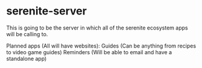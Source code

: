 # serenite-server

This is going to be the server in which all of the serenite ecosystem apps will be calling to.

Planned apps (All will have websites):
Guides (Can be anything from recipes to video game guides)
Reminders (Will be able to email and have a standalone app)
